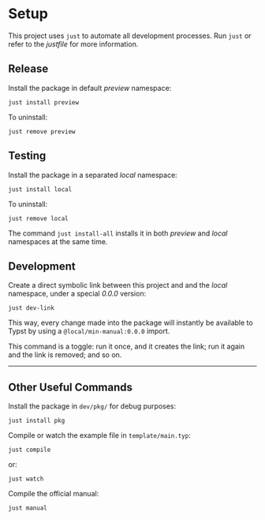 
# Setup

This project uses `just` to automate all development processes. Run `just` or
refer to the _justfile_ for more information.


## Release

Install the package in default _preview_ namespace:

```
just install preview
```

To uninstall:

```
just remove preview
```


## Testing

Install the package in a separated _local_ namespace:

```
just install local
```

To uninstall:

```
just remove local
```

The command `just install-all` installs it in both _preview_ and _local_
namespaces at the same time.


## Development

Create a direct symbolic link between this project and and the _local_ namespace,
under a special _0.0.0_ version:

```
just dev-link
```

This way, every change made into the package will instantly be available to 
Typst by using a `@local/min-manual:0.0.0` import.

This command is a toggle: run it once, and it creates the link; run it again and
the link is removed; and so on.


-------------------------

## Other Useful Commands

Install the package in `dev/pkg/` for debug purposes:

```
just install pkg
```

Compile or watch the example file in `template/main.typ`:

```
just compile
```

or:

```
just watch
```

Compile the official manual:

```
just manual
```
